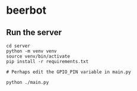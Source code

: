 # beerbot

## Run the server

```
cd server
python -m venv venv
source venv/bin/activate
pip install -r requirements.txt

# Perhaps edit the GPIO_PIN variable in main.py

python ./main.py
```

